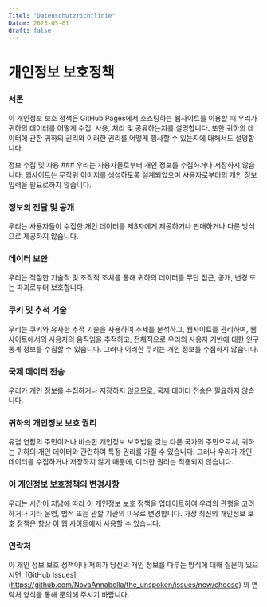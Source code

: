 ```yaml
---
Titel: "Datenschutzrichtlinie"
Datum: 2023-05-01
draft: false
---
```



# 개인정보 보호정책



### 서론

이 개인정보 보호 정책은 GitHub Pages에서 호스팅하는 웹사이트를 이용할 때 우리가 귀하의 데이터를 어떻게 수집, 사용, 처리 및 공유하는지를 설명합니다. 또한 귀하의 데이터에 관한 귀하의 권리와 이러한 권리를 어떻게 행사할 수 있는지에 대해서도 설명합니다.

정보 수집 및 사용 ###
우리는 사용자들로부터 개인 정보를 수집하거나 저장하지 않습니다. 웹사이트는 무작위 이미지를 생성하도록 설계되었으며 사용자로부터의 개인 정보 입력을 필요로하지 않습니다.


### 정보의 전달 및 공개

우리는 사용자들이 수집한 개인 데이터를 제3자에게 제공하거나 판매하거나 다른 방식으로 제공하지 않습니다.

### 데이터 보안

우리는 적절한 기술적 및 조직적 조치를 통해 귀하의 데이터를 무단 접근, 공개, 변경 또는 파괴로부터 보호합니다.

### 쿠키 및 추적 기술

우리는 쿠키와 유사한 추적 기술을 사용하여 추세를 분석하고, 웹사이트를 관리하며, 웹사이트에서의 사용자의 움직임을 추적하고, 전체적으로 우리의 사용자 기반에 대한 인구 통계 정보를 수집할 수 있습니다. 그러나 이러한
쿠키는 개인 정보를 수집하지 않습니다.

### 국제 데이터 전송

우리가 개인 정보를 수집하거나 저장하지 않으므로, 국제 데이터 전송은 필요하지 않습니다.

### 귀하의 개인정보 보호 권리

유럽 연합의 주민이거나 비슷한 개인정보 보호법을 갖는 다른 국가의 주민으로서, 귀하는 귀하의 개인 데이터와 관련하여 특정 권리를 가질 수 있습니다. 그러나 우리가 개인 데이터를 수집하거나 저장하지 않기 때문에,
이러한 권리는 적용되지 않습니다.

### 이 개인정보 보호정책의 변경사항

우리는 시간이 지남에 따라 이 개인정보 보호 정책을 업데이트하여 우리의 관행을 고려하거나 기타 운영, 법적 또는 관할 기관의 이유로 변경합니다. 가장 최신의 개인정보 보호 정책은 항상 이 웹 사이트에서 사용할 수
있습니다.

### 연락처

이 개인 정보 보호 정책이나 저희가 당신의 개인 정보를 다루는 방식에 대해 질문이 있으시면, [GitHub Issues] (https://github.com/NovaAnnabella/the_unspoken/issues/new/choose) 의 연락처 양식을 통해
문의해 주시기 바랍니다.
